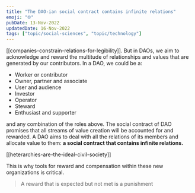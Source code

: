 ```yaml
---
title: "The DAO-ian social contract contains infinite relations"
emoji: "🌐"
pubDate: 13-Nov-2022
updatedDate: 16-Nov-2022
tags: ["topic/social-sciences", "topic/technology"]
---
```


[[companies-constrain-relations-for-legibility]]. But in DAOs, we aim to acknowledge and reward the multitude of relationships and values that are generated by our contributors. In a DAO, we could be a:

* Worker or contributor
* Owner, partner and associate
* User and audience
* Investor
* Operator
* Steward
* Enthusiast and supporter

and any combination of the roles above. The social contract of DAO promises that all streams of value creation will be accounted for and rewarded. A DAO aims to deal with all the relations of its members and allocate value to them: **a social contract that contains infinite relations.**

[[heterarchies-are-the-ideal-civil-society]]

This is why tools for reward and compensation within these new organizations is critical. 

>A reward that is expected but not met is a punishment
